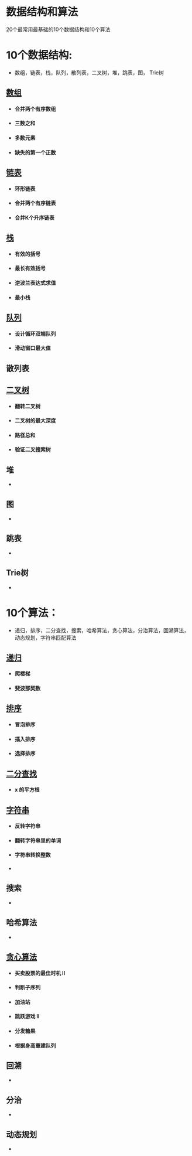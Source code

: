 # 数据结构和算法

20个最常用最基础的10个数据结构和10个算法

# 10个数据结构: 

- 数组，链表，栈，队列，散列表，二叉树，堆，跳表，图， Trie树  

## [数组](https://github.com/guan997/LeetCode/blob/master/javascript/01_array.md)

- #### 合并两个有序数组

- #### 三数之和

- #### 多数元素

- #### 缺失的第一个正数

## [链表](https://github.com/guan997/LeetCode/blob/master/javascript/07_linkedlist.md)

- #### 环形链表

- #### 合并两个有序链表

- #### 合并K个升序链表

## [栈](https://github.com/guan997/LeetCode/blob/master/javascript/03_stack.md)

- #### 有效的括号
- #### 最长有效括号
- #### 逆波兰表达式求值
- #### 最小栈

## [队列](https://github.com/guan997/LeetCode/blob/master/javascript/04_queue.md)

- #### 设计循环双端队列

- #### 滑动窗口最大值

## 散列表



## [二叉树](https://github.com/guan997/LeetCode/blob/master/javascript/09_tree.md)

- #### 翻转二叉树

- #### 二叉树的最大深度

- #### 路径总和

- #### 验证二叉搜索树

## 堆

- 

## 图

- 

## 跳表

- 

## Trie树  

- 

# 10个算法： 

- 递归，排序，二分查找，搜索，哈希算法，贪心算法，分治算法，回溯算法，动态规划，字符串匹配算法  

## [递归](https://github.com/guan997/LeetCode/blob/master/javascript/05_recursion.md)

- #### 爬楼梯

- #### 斐波那契数

## [排序](https://github.com/guan997/LeetCode/blob/master/javascript/06_sort.md)

- #### 冒泡排序

- #### 插入排序

- #### 选择排序

## [二分查找](https://github.com/guan997/LeetCode/blob/master/javascript/07_binary.md)

- #### x 的平方根

## [字符串](https://github.com/guan997/LeetCode/blob/master/javascript/08_string.md)

- #### 反转字符串

- #### 翻转字符串里的单词

- #### 字符串转换整数  

- 

## 搜索

- 

## 哈希算法

- 

## [贪心算法](https://github.com/guan997/LeetCode/blob/master/javascript/10_greedy.md)

- #### 买卖股票的最佳时机 II

- #### 判断子序列

- #### 加油站

- #### 跳跃游戏 II

- #### 分发糖果

- #### 根据身高重建队列

## 回溯

- 

## 分治

- 

## 动态规划

- 